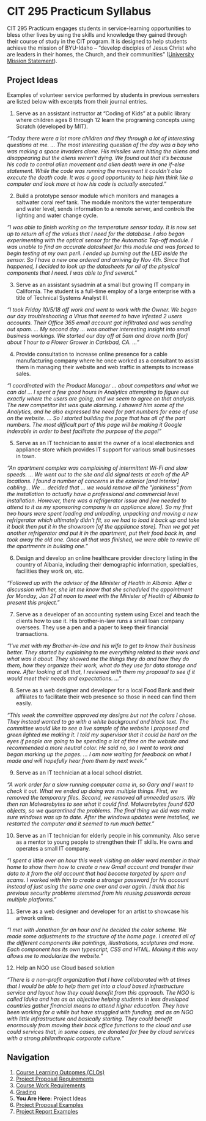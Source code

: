 # CIT 295 Practicum Syllabus
CIT 295 Practicum engages students in service-learning opportunities to bless other lives by
using the skills and knowledge they gained through their course of study in the CIT program. It
is designed to help students achieve the mission of BYU-Idaho – “develop disciples of Jesus
Christ who are leaders in their homes, the Church, and their communities” ([University Mission
Statement](https://www.byui.edu/about/byu-idaho-mission-statement)).

## Project Ideas
Examples of volunteer service performed by students in previous semesters are listed below
with excerpts from their journal entries.

1. Serve as an assistant instructor at “Coding of Kids” at a public library where children
ages 8 through 12 learn the programing concepts using Scratch (developed by MIT).

*“Today there were a lot more children and they through a lot of interesting questions at
me. ... The most interesting question of the day was a boy who was making a space
invaders clone. His missiles were hitting the aliens and disappearing but the aliens
weren’t dying. We found out that it’s because his code to control alien movement and
alien death were in one if-else statement. While the code was running the movement it
couldn’t also execute the death code. It was a good opportunity to help him think like a
computer and look more at how his code is actually executed.”*

2. Build a prototype sensor module which monitors and manages a saltwater coral reef
tank. The module monitors the water temperature and water level, sends information
to a remote server, and controls the lighting and water change cycle.

*“I was able to finish working on the temperature sensor today. It is now set up to return
all of the values that I need for the database. I also began experimenting with the optical
sensor for the Automatic Top-off module. I was unable to find an accurate datasheet for
this module and was forced to begin testing at my own peril. I ended up burning out the
LED inside the sensor. So I have a new one ordered and arriving by Nov 4th. Since that
happened, I decided to look up the datasheets for all of the physical components that I
need. I was able to find several.”*

3. Serve as an assistant sysadmin at a small but growing IT company in California. The
student is a full-time employ of a large enterprise with a title of Technical Systems
Analyst III.

*“I took Friday 10/5/18 off work and went to work with the Owner. We began our day
troubleshooting a Virus that seemed to have infested 2 users accounts. Their Office 365
email account got infiltrated and was sending out spam. ... My second day ... was
another interesting insight into small business workings. We started our day off at 5am
and drove north [for] about 1 hour to a Flower Grower in Carlsbad, CA. ...”*

4. Provide consultation to increase online presence for a cable manufacturing company
where he once worked as a consultant to assist them in managing their website and
web traffic in attempts to increase sales.

*“I coordinated with the Product Manager ... about competitors and what we can do! ... I
spent a few good hours in Analytics attempting to figure out exactly where the users are
going, and we seem to agree on that analysis. The new competitor list was quite
alarming. I showed him some of the Analytics, and he also expressed the need for part
numbers for ease of use on the website. ... So I started building the page that has all of
the part numbers. The most difficult part of this page will be making it Google indexable
in order to best facilitate the purpose of the page!”*

5. Serve as an IT technician to assist the owner of a local electronics and appliance store
which provides IT support for various small businesses in town.

*“An apartment complex was complaining of intermittent Wi-Fi and slow speeds. ... We
went out to the site and did signal tests at each of the AP locations. I found a number of
concerns in the exterior [and interior] cabling... We ... decided that ... we would remove
all the "jankiness" from the installation to actually have a professional and commercial
level installation. However, there was a refrigerator issue and [we needed to attend to
it as my sponsoring company is an appliance store]. So my first two hours were spent
loading and unloading, unpacking and moving a new refrigerator which ultimately didn't
fit, so we had to load it back up and take it back then put it in the showroom [of the
appliance store]. Then we got yet another refrigerator and put it in the apartment, put
their food back in, and took away the old one. Once all that was finished, we were able
to rewire all the apartments in building one.”*

6. Design and develop an online healthcare provider directory listing in the country of
Albania, including their demographic information, specialties, facilities they work on,
etc.

*“Followed up with the advisor of the Minister of Health in Albania. After a discussion
with her, she let me know that she scheduled the appointment for Monday, Jan 21 at
noon to meet with the Minister of Health of Albania to present this project.”*

7. Serve as a developer of an accounting system using Excel and teach the clients how to
use it. His brother-in-law runs a small loan company oversees. They use a pen and a
paper to keep their financial transactions.

*“I've met with my Brother-in-law and his wife to get to know their business better. They
started by explaining to me everything related to their work and what was it about.
They showed me the things they do and how they do them, how they organize their
work, what do they use for data storage and more. After looking at all that, I reviewed
with them my proposal to see if it would meet their needs and expectations. ...”*

8. Serve as a web designer and developer for a local Food Bank and their affiliates to
facilitate their web presence so those in need can find them easily.

*“This week the committee approved my designs but not the colors I chose. They instead
wanted to go with a white background and black text. The committee would like to see
a live sample of the website I proposed and green lighted me making it. I told my
supervisor that it could be hard on the eyes if people are going to be spending a lot of
time on the website and recommended a more neutral color. He said no, so I went to
work and began marking up the pages. ... I am now waiting for feedback on what I made
and will hopefully hear from them by next week.”*

9. Serve as an IT technician at a local school district.

*“A work order for a slow running computer came in, so Gary and I went to check it out.
What we ended up doing was multiple things. First, we removed the temporary files.
Second, we removed all unneeded users. We then ran Malwarebytes to see what it
could find. Malwarebytes found 620 objects, so we quarantined the problems. The
final thing we did was make sure windows was up to date. After the windows updates
were installed, we restarted the computer and it seemed to run much better.”*

10. Serve as an IT technician for elderly people in his community. Also serve as a mentor to
young people to strengthen their IT skills. He owns and operates a small IT company.

*“I spent a little over an hour this week visiting an older ward member in their home to
show them how to create a new Gmail account and transfer their data to it from the old
account that had become targeted by spam and scams. I worked with him to create a
stronger password for his account instead of just using the same one over and over
again. I think that his previous security problems stemmed from his reusing passwords
across multiple platforms.”*

11. Serve as a web designer and developer for an artist to showcase his artwork online.

*“I met with Jonathan for an hour and he decided the color scheme. We made some
adjustments to the structure of the home page. I created all of the different
components like paintings, illustrations, sculptures and more. Each component has its
own typescript, CSS and HTML. Making it this way allows me to modularize the
website.”*

12. Help an NGO use Cloud based solution

*“There is a non-profit organization that I have collaborated with at times that I would be
able to help them get into a cloud based infrastructure service and layout how they
could benefit from this approach. The NGO is called Iduka and has as an objective
helping students in less developed countries gather financial means to attend higher
education. They have been working for a while but have struggled with funding, and as
an NGO with little infrastructure and basically starting. They could benefit enormously
from moving their back office functions to the cloud and use could services that, in
some cases, are donated for free by cloud services with a strong philanthropic corporate
culture.”*

## Navigation
1. [Course Learning Outcomes (CLOs)](https://cit295.github.io)
2. [Project Proposal Requirements](https://cit295.github.io/proposal_requirements)
3. [Course Work Requirements](https://cit295.github.io/course_work_requirements)
4. [Grading](https://cit295.github.io/grading)
5. **You Are Here:** Project Ideas
6. [Project Proposal Examples](https://cit295.github.io/proposal_examples)
7. [Project Report Examples](https://cit295.github.io/report_examples)
